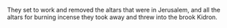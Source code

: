 They set to work and removed the altars that were in Jerusalem, and all the altars for burning incense they took away and threw into the brook Kidron.
